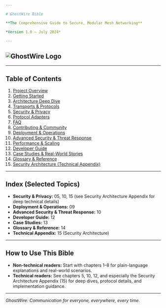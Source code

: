 ```yaml
---

# GhostWire Bible

**The Comprehensive Guide to Secure, Modular Mesh Networking**

*Version 1.0 – July 2024*

---
```


## ![GhostWire Logo](../logo.svg)

---

## Table of Contents

1. [Project Overview](01_project_overview.pdf)
2. [Getting Started](02_getting_started.pdf)
3. [Architecture Deep Dive](03_architecture.pdf)
4. [Transports & Protocols](04_transports.pdf)
5. [Security & Privacy](05_security.pdf)
6. [Protocol Adapters](06_adapters.pdf)
7. [FAQ](07_faq.pdf)
8. [Contributing & Community](08_contributing.pdf)
9. [Deployment & Operations](09_deployment_operations.pdf)
10. [Advanced Security & Threat Response](10_advanced_security.pdf)
11. [Performance & Scaling](11_performance_scaling.pdf)
12. [Developer Guide](12_developer_guide.pdf)
13. [Case Studies & Real-World Stories](13_case_studies.pdf)
14. [Glossary & Reference](14_glossary_reference.pdf)
15. [Security Architecture (Technical Appendix)](security_architecture_appendix.pdf)

---

## Index (Selected Topics)

- **Security & Privacy:** 05, 10, 15 (see Security Architecture Appendix for deep technical details)
- **Deployment & Operations:** 09
- **Advanced Security & Threat Response:** 10
- **Developer Guide:** 12
- **Case Studies:** 13
- **Glossary & Reference:** 14
- **Technical Appendix:** 15 (Security Architecture)

---

## How to Use This Bible

- **Non-technical readers:** Start with chapters 1–8 for plain-language explanations and real-world scenarios.
- **Technical readers:** See chapters 5, 10, 12, and especially the Security Architecture Appendix (15) for deep dives, protocol details, and implementation guidance.

---

*GhostWire: Communication for everyone, everywhere, every time.* 